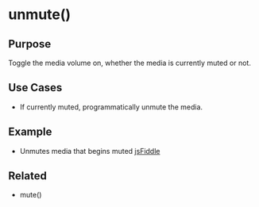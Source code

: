 # unmute() #

## Purpose ##

Toggle the media volume on, whether the media is currently muted or not.

## Use Cases ##

* If currently muted, programmatically unmute the media.

## Example ##

* Unmutes media that begins muted [jsFiddle](http://jsfiddle.net/popcornjs/kMXzC/)

## Related ##

* mute()
